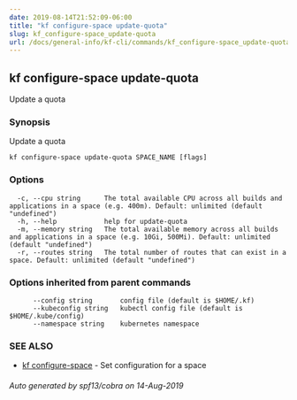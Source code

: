 ```yaml
---
date: 2019-08-14T21:52:09-06:00
title: "kf configure-space update-quota"
slug: kf_configure-space_update-quota
url: /docs/general-info/kf-cli/commands/kf_configure-space_update-quota/
---
```

## kf configure-space update-quota

Update a quota

### Synopsis

Update a quota

```
kf configure-space update-quota SPACE_NAME [flags]
```

### Options

```
  -c, --cpu string      The total available CPU across all builds and applications in a space (e.g. 400m). Default: unlimited (default "undefined")
  -h, --help            help for update-quota
  -m, --memory string   The total available memory across all builds and applications in a space (e.g. 10Gi, 500Mi). Default: unlimited (default "undefined")
  -r, --routes string   The total number of routes that can exist in a space. Default: unlimited (default "undefined")
```

### Options inherited from parent commands

```
      --config string       config file (default is $HOME/.kf)
      --kubeconfig string   kubectl config file (default is $HOME/.kube/config)
      --namespace string    kubernetes namespace
```

### SEE ALSO

* [kf configure-space](/docs/general-info/kf-cli/commands/kf_configure-space/)	 - Set configuration for a space

###### Auto generated by spf13/cobra on 14-Aug-2019

